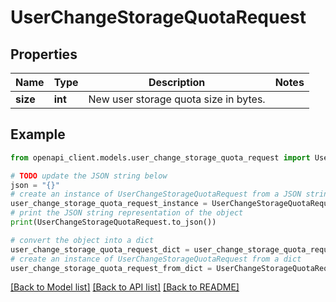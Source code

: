# UserChangeStorageQuotaRequest


## Properties

Name | Type | Description | Notes
------------ | ------------- | ------------- | -------------
**size** | **int** | New user storage quota size in bytes. | 

## Example

```python
from openapi_client.models.user_change_storage_quota_request import UserChangeStorageQuotaRequest

# TODO update the JSON string below
json = "{}"
# create an instance of UserChangeStorageQuotaRequest from a JSON string
user_change_storage_quota_request_instance = UserChangeStorageQuotaRequest.from_json(json)
# print the JSON string representation of the object
print(UserChangeStorageQuotaRequest.to_json())

# convert the object into a dict
user_change_storage_quota_request_dict = user_change_storage_quota_request_instance.to_dict()
# create an instance of UserChangeStorageQuotaRequest from a dict
user_change_storage_quota_request_from_dict = UserChangeStorageQuotaRequest.from_dict(user_change_storage_quota_request_dict)
```
[[Back to Model list]](../README.md#documentation-for-models) [[Back to API list]](../README.md#documentation-for-api-endpoints) [[Back to README]](../README.md)



